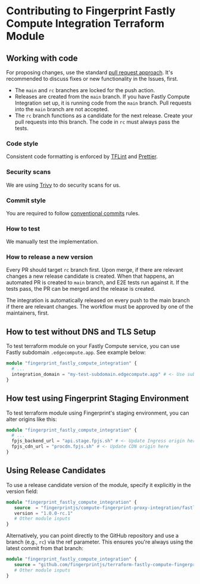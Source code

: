 # Contributing to Fingerprint Fastly Compute Integration Terraform Module

## Working with code


For proposing changes, use the standard [pull request approach](https://docs.github.com/en/pull-requests/collaborating-with-pull-requests/proposing-changes-to-your-work-with-pull-requests/creating-a-pull-request). It's recommended to discuss fixes or new functionality in the Issues, first.

* The `main` and `rc` branches are locked for the push action.
* Releases are created from the `main` branch. If you have Fastly Compute Integration set up, it is running code from the `main` branch. Pull requests into the `main` branch are not accepted.
* The `rc` branch functions as a candidate for the next release. Create your pull requests into this branch. The code in `rc` must always pass the tests.

### Code style

Consistent code formatting is enforced by [TFLint](https://github.com/terraform-linters/tflint) and [Prettier](https://prettier.io/).

### Security scans

We are using [Trivy](https://aquasecurity.github.io/trivy/v0.47/tutorials/misconfiguration/terraform/) to do security scans for us.

### Commit style

You are required to follow [conventional commits](https://www.conventionalcommits.org) rules.

### How to test

We manually test the implementation.

### How to release a new version

Every PR should target `rc` branch first. Upon merge, if there are relevant changes a new release candidate is created.
When that happens, an automated PR is created to `main` branch, and E2E tests run against it. If the tests pass, the PR can be merged and the release is created.

The integration is automatically released on every push to the main branch if there are relevant changes. The workflow must be approved by one of the maintainers, first.

## How to test without DNS and TLS Setup

To test terraform module on your Fastly Compute service, you can use Fastly subdomain `.edgecompute.app`. See example below:

```terraform
module "fingerprint_fastly_compute_integration" {
  # ...
  integration_domain = "my-test-subdomain.edgecompute.app" # <- Use subdomain here
}
```

## How test using Fingerprint Staging Environment

To test terraform module using Fingerprint's staging environment, you can alter origins like this:

```terraform
module "fingerprint_fastly_compute_integration" {
  # ...
  fpjs_backend_url = "api.stage.fpjs.sh" # <- Update Ingress origin here
  fpjs_cdn_url = "procdn.fpjs.sh" # <- Update CDN origin here
}
```

## Using Release Candidates

To use a release candidate version of the module, specify it explicitly in the version field:

```terraform
module "fingerprint_fastly_compute_integration" {
   source  = "fingerprintjs/compute-fingerprint-proxy-integration/fastly"
   version = "1.0.0-rc.1"
   # Other module inputs
}
```

Alternatively, you can point directly to the GitHub repository and use a branch (e.g., `rc`) via the ref parameter.
This ensures you're always using the latest commit from that branch:

```terraform
module "fingerprint_fastly_compute_integration" {
   source = "github.com/fingerprintjs/terraform-fastly-compute-fingerprint-proxy-integration?ref=rc"
   # Other module inputs
}
```
